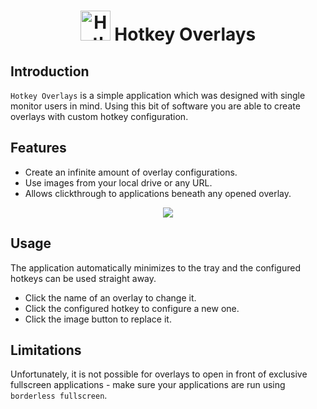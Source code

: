 <h1 align="center">
  <img src="https://github.com/domingasp/hotkey-overlays/blob/master/resources/icon.ico" alt="Hotkey Overlays" height="48px"/>
  <strong>Hotkey Overlays</strong>
</h1>

## Introduction

`Hotkey Overlays` is a simple application which was designed with single monitor users in mind. Using this bit of software you are able to create overlays with custom hotkey configuration.

## Features

- Create an infinite amount of overlay configurations.
- Use images from your local drive or any URL.
- Allows clickthrough to applications beneath any opened overlay.

<p align="center">
  <img src="https://github.com/domingasp/hotkey-overlays/assets/33369675/09daff32-b07c-407b-a2b5-63933e4da86d" />
</p>

## Usage

The application automatically minimizes to the tray and the configured hotkeys can be used straight away.

- Click the name of an overlay to change it.
- Click the configured hotkey to configure a new one.
- Click the image button to replace it.

## Limitations

Unfortunately, it is not possible for overlays to open in front of exclusive fullscreen applications - make sure your applications are run using `borderless fullscreen`.
